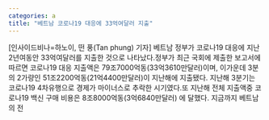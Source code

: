 ```yaml
---
categories: a
title: "베트남 코로나19 대응에 33억여달러 지출"
---
```

[인사이드비나=하노이, 떤 풍(Tan phung) 기자] 베트남 정부가 코로나19 대응에 지난 2년여동안 33억여달러를 지출한 것으로 나타났다.정부가 최근 국회에 제출한 보고서에 따르면 코로나19 대응 지출액은 79조7000억동(33억3610만달러)이며, 이가운데 3분의 2가량인 51조2200억동(21억4400만달러)이 지난해에 지출됐다. 지난해 3분기는 코로나19 4차유행으로 경제가 마이너스로 추락한 시기였다.또 지난해 전체 지출액중 코로나19 백신 구매 비용은 8조8000억동(3억6840만달러) 에 달했다. 지금까지 베트남의 전
